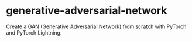 # generative-adversarial-network
Create a GAN (Generative Adversarial Network) from scratch with PyTorch and PyTorch Lightning.
